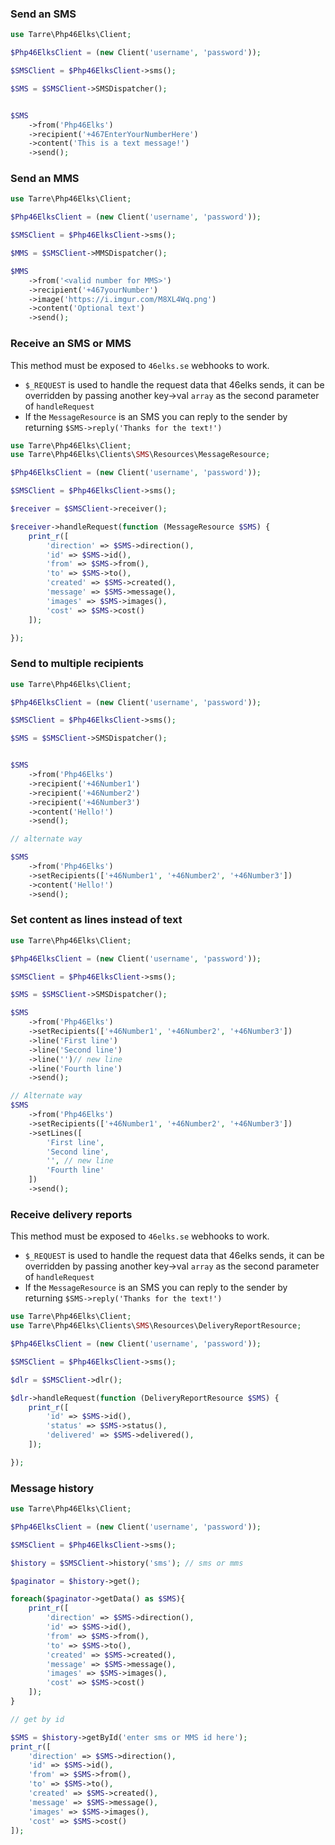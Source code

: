 ### Send an SMS
```php
use Tarre\Php46Elks\Client;

$Php46ElksClient = (new Client('username', 'password'));

$SMSClient = $Php46ElksClient->sms();

$SMS = $SMSClient->SMSDispatcher();


$SMS
    ->from('Php46Elks')
    ->recipient('+467EnterYourNumberHere')
    ->content('This is a text message!')
    ->send();
```

### Send an MMS
```php
use Tarre\Php46Elks\Client;

$Php46ElksClient = (new Client('username', 'password'));

$SMSClient = $Php46ElksClient->sms();

$MMS = $SMSClient->MMSDispatcher();

$MMS
    ->from('<valid number for MMS>')
    ->recipient('+467yourNumber')
    ->image('https://i.imgur.com/M8XL4Wq.png')
    ->content('Optional text')
    ->send();
```

### Receive an SMS or MMS

This method must be exposed to `46elks.se` webhooks to work.

* `$_REQUEST` is used to handle the request data that 46elks sends, it can be overridden by passing another key->val `array` as the second parameter of `handleRequest`
* If the `MessageResource` is an SMS you can reply to the sender by returning `$SMS->reply('Thanks for the text!')`

```php
use Tarre\Php46Elks\Client;
use Tarre\Php46Elks\Clients\SMS\Resources\MessageResource;

$Php46ElksClient = (new Client('username', 'password'));

$SMSClient = $Php46ElksClient->sms();

$receiver = $SMSClient->receiver();

$receiver->handleRequest(function (MessageResource $SMS) {
    print_r([
        'direction' => $SMS->direction(),
        'id' => $SMS->id(),
        'from' => $SMS->from(),
        'to' => $SMS->to(),
        'created' => $SMS->created(),
        'message' => $SMS->message(),
        'images' => $SMS->images(),
        'cost' => $SMS->cost() 
    ]);

});
```

### Send to multiple recipients

```php
use Tarre\Php46Elks\Client;

$Php46ElksClient = (new Client('username', 'password'));

$SMSClient = $Php46ElksClient->sms();

$SMS = $SMSClient->SMSDispatcher();


$SMS
    ->from('Php46Elks') 
    ->recipient('+46Number1')
    ->recipient('+46Number2')
    ->recipient('+46Number3')
    ->content('Hello!')
    ->send();

// alternate way

$SMS
    ->from('Php46Elks') 
    ->setRecipients(['+46Number1', '+46Number2', '+46Number3'])
    ->content('Hello!')
    ->send();
```

### Set content as lines instead of text

```php
use Tarre\Php46Elks\Client;

$Php46ElksClient = (new Client('username', 'password'));

$SMSClient = $Php46ElksClient->sms();

$SMS = $SMSClient->SMSDispatcher();

$SMS
    ->from('Php46Elks') 
    ->setRecipients(['+46Number1', '+46Number2', '+46Number3'])
    ->line('First line')
    ->line('Second line')
    ->line('')// new line
    ->line('Fourth line')
    ->send();

// Alternate way
$SMS
    ->from('Php46Elks') 
    ->setRecipients(['+46Number1', '+46Number2', '+46Number3'])
    ->setLines([
        'First line',
        'Second line',
        '', // new line
        'Fourth line'
    ])  
    ->send();
```

### Receive delivery reports

This method must be exposed to `46elks.se` webhooks to work.

* `$_REQUEST` is used to handle the request data that 46elks sends, it can be overridden by passing another key->val `array` as the second parameter of `handleRequest`
* If the `MessageResource` is an SMS you can reply to the sender by returning `$SMS->reply('Thanks for the text!')`

```php
use Tarre\Php46Elks\Client;
use Tarre\Php46Elks\Clients\SMS\Resources\DeliveryReportResource;

$Php46ElksClient = (new Client('username', 'password'));

$SMSClient = $Php46ElksClient->sms();

$dlr = $SMSClient->dlr();

$dlr->handleRequest(function (DeliveryReportResource $SMS) {
    print_r([
        'id' => $SMS->id(),
        'status' => $SMS->status(),
        'delivered' => $SMS->delivered(),
    ]);

});
```

### Message history

```php
use Tarre\Php46Elks\Client;

$Php46ElksClient = (new Client('username', 'password'));

$SMSClient = $Php46ElksClient->sms();

$history = $SMSClient->history('sms'); // sms or mms

$paginator = $history->get(); 

foreach($paginator->getData() as $SMS){
    print_r([
        'direction' => $SMS->direction(),
        'id' => $SMS->id(),
        'from' => $SMS->from(),
        'to' => $SMS->to(),
        'created' => $SMS->created(),
        'message' => $SMS->message(),
        'images' => $SMS->images(),
        'cost' => $SMS->cost() 
    ]);
}

// get by id

$SMS = $history->getById('enter sms or MMS id here');
print_r([
    'direction' => $SMS->direction(),
    'id' => $SMS->id(),
    'from' => $SMS->from(),
    'to' => $SMS->to(),
    'created' => $SMS->created(),
    'message' => $SMS->message(),
    'images' => $SMS->images(),
    'cost' => $SMS->cost() 
]);
```
